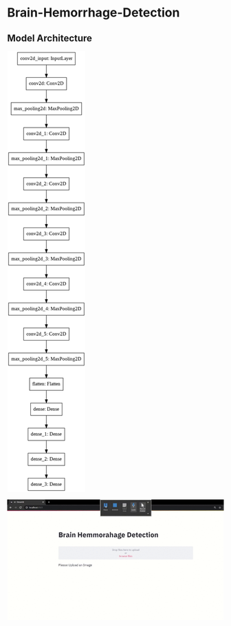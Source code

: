 # Brain-Hemorrhage-Detection

## Model Architecture
![](Visuals/download.png)

![](Visuals/video.gif)
